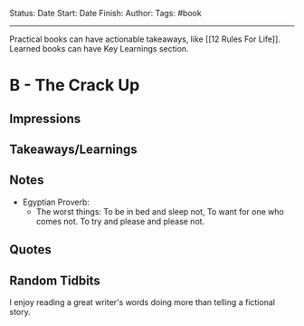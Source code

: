 Status:
Date Start: 
Date Finish:
Author:
Tags: #book
***
Practical books can have actionable takeaways, like [[12 Rules For Life]]. Learned books can have Key Learnings section.

# B - The Crack Up

## Impressions

## Takeaways/Learnings

## Notes
- Egyptian Proverb:
	- The worst things:
	  To be in bed and sleep not,
	  To want for one who comes not.
	  To try and please and please not.
## Quotes

## Random Tidbits
I enjoy reading a great writer's words doing more than telling a fictional story. 